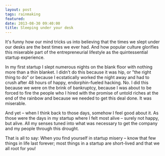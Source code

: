 ```yaml
---
layout: post
tags: rainmaking
featured: 
date: 2013-08-30 09:40:00
title: Sleeping under your desk
---
```

It's funny how our mind tricks us into believing that the times we slept under our desks are the best times we ever had. And how popular culture glorifies this miserable part of the entrepreneurial lifestyle as the quintessential startup experience.

In my first startup I slept numerous nights on the blank floor with nothing more than a thin blanket. I didn't do this because it was hip, or "the right thing to do" or because I ecstatically worked the night away and had to crush after 48 hours of happy, endorphin-fueled hacking. No. I did this because we were on the brink of bankruptcy, because I was about to be forced to fire the people who I hired with the promise of untold riches at the end of the rainbow and because we needed to get this deal done. It was miserable.

And yet – when I think back to those days, somehow I feel good about it. As those were the days in my startup where I felt most alive – surely not happy, but alive. All my senses tuned into what was necessary to get the company and my people through this drought.

That is all to say: When you find yourself in startup misery – know that few things in life last forever; most things in a startup are short-lived and that we all root for you!